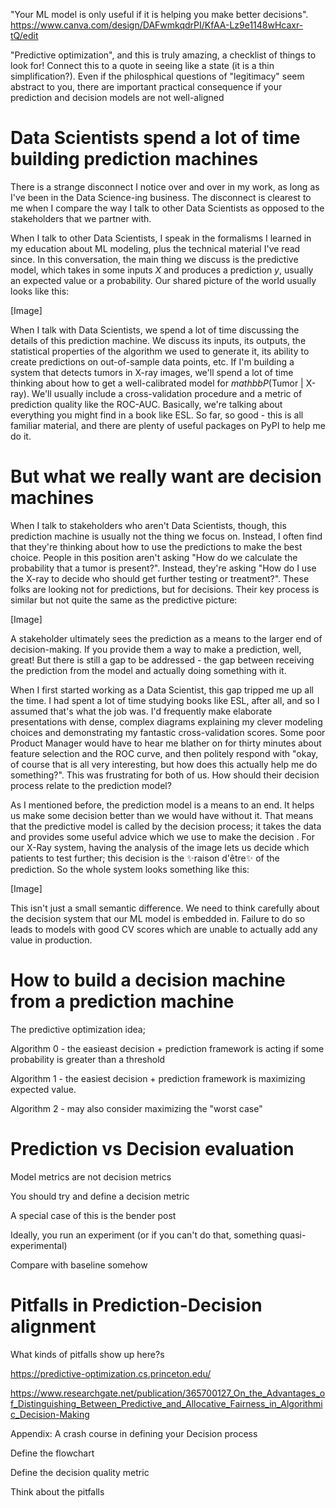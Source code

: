 "Your ML model is only useful if it is helping you make better decisions". 
https://www.canva.com/design/DAFwmkqdrPI/KfAA-Lz9e1148wHcaxr-tQ/edit

"Predictive optimization", and this is truly amazing, a checklist of things to look for! Connect this to a quote in seeing like a state (it is a thin simplification?). Even if the philosphical questions of "legitimacy" seem abstract to you, there are important practical consequence if your prediction and decision models are not well-aligned

# Data Scientists spend a lot of time building prediction machines

There is a strange disconnect I notice over and over in my work, as long as I've been in the Data Science-ing business. The disconnect is clearest to me when I compare the way I talk to other Data Scientists as opposed to the stakeholders that we partner with. 

When I talk to other Data Scientists, I speak in the formalisms I learned in my education about ML modeling, plus the technical material I've read since. In this conversation, the main thing we discuss is the predictive model, which takes in some inputs $X$ and produces a prediction $y$, usually an expected value or a probability. Our shared picture of the world usually looks like this:

[Image]

When I talk with Data Scientists, we spend a lot of time discussing the details of this prediction machine. We discuss its inputs, its outputs, the statistical properties of the algorithm we used to generate it, its ability to create predictions on out-of-sample data points, etc. If I'm building a system that detects tumors in X-ray images, we'll spend a lot of time thinking about how to get a well-calibrated model for $mathbb{P}$(Tumor | X-ray). We'll usually include a cross-validation procedure and a metric of prediction quality like the ROC-AUC. Basically, we're talking about everything you might find in a book like ESL. So far, so good - this is all familiar material, and there are plenty of useful packages on PyPI to help me do it.

# But what we really want are decision machines

When I talk to stakeholders who aren't Data Scientists, though, this prediction machine is usually not the thing we focus on. Instead, I often find that they're thinking about how to use the predictions to make the best choice. People in this position aren't asking "How do we calculate the probability that a tumor is present?". Instead, they're asking "How do I use the X-ray to decide who should get further testing or treatment?". These folks are looking not for predictions, but for decisions. Their key process is similar but not quite the same as the predictive picture:

[Image]

A stakeholder ultimately sees the prediction as a means to the larger end of decision-making. If you provide them a way to make a prediction, well, great! But there is still a gap to be addressed - the gap between receiving the prediction from the model and actually doing something with it.

When I first started working as a Data Scientist, this gap tripped me up all the time. I had spent a lot of time studying books like ESL, after all, and so I assumed that's what the job was. I'd frequently make elaborate presentations with dense, complex diagrams explaining my clever modeling choices and demonstrating my fantastic cross-validation scores. Some poor Product Manager would have to hear me blather on for thirty minutes about feature selection and the ROC curve, and then politely respond with "okay, of course that is all very interesting, but how does this actually help me do something?". This was frustrating for both of us. How should their decision process relate to the prediction model? 

As I mentioned before, the prediction model is a means to an end. It helps us make some decision better than we would have without it. That means that the predictive model is called by the decision process; it takes the data and provides some useful advice which we use to make the decision . For our X-Ray system, having the analysis of the image lets us decide which patients to test further; this decision is the ✨raison d'être✨ of the prediction. So the whole system looks something like this:

[Image]

This isn't just a small semantic difference. We need to think carefully about the decision system that our ML model is embedded in. Failure to do so leads to models with good CV scores which are unable to actually add any value in production.

# How to build a decision machine from a prediction machine

The predictive optimization idea; 

Algorithm 0 - the easieast decision + prediction framework is acting if some probability is greater than a threshold

Algorithm 1 - the easiest decision + prediction framework is maximizing expected value. 

Algorithm 2 - may also consider maximizing the "worst case"

# Prediction vs Decision evaluation

Model metrics are not decision metrics

You should try and define a decision metric

A special case of this is the bender post

Ideally, you run an experiment (or if you can't do that, something quasi-experimental)

Compare with baseline somehow


# Pitfalls in Prediction-Decision alignment

What kinds of pitfalls show up here?s

https://predictive-optimization.cs.princeton.edu/

https://www.researchgate.net/publication/365700127_On_the_Advantages_of_Distinguishing_Between_Predictive_and_Allocative_Fairness_in_Algorithmic_Decision-Making

Appendix: A crash course in defining your Decision process

Define the flowchart

Define the decision quality metric

Think about the pitfalls
